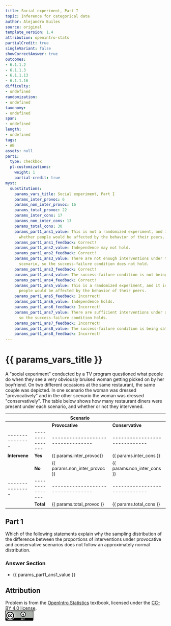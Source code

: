 ```yaml
---
title: Social experiment, Part I
topic: Inference for categorical data
author: Alejandro Builes
source: original
template_version: 1.4
attribution: openintro-stats
partialCredit: true
singleVariant: false
showCorrectAnswer: true
outcomes:
- 6.1.1.2
- 6.1.1.3
- 6.1.1.13
- 6.1.1.16
difficulty:
- undefined
randomization:
- undefined
taxonomy:
- undefined
span:
- undefined
length:
- undefined
tags:
- AB
assets: null
part1:
  type: checkbox
  pl-customizations:
    weight: 1
    partial-credit: true
myst:
  substitutions:
    params_vars_title: Social experiment, Part I
    params_inter_provoc: 6
    params_non_inter_provoc: 16
    params_total_provoc: 22
    params_inter_cons: 17
    params_non_inter_cons: 13
    params_total_cons: 30
    params_part1_ans1_value: This is not a randomized experiment, and it is unclear
      whether people would be affected by the behavior of their peers.
    params_part1_ans1_feedback: Correct!
    params_part1_ans2_value: Independence may not hold.
    params_part1_ans2_feedback: Correct!
    params_part1_ans3_value: There are not enough interventions under the provocative
      scenario, so the success-failure condition does not hold.
    params_part1_ans3_feedback: Correct!
    params_part1_ans4_value: The success-failure condition is not being satisfied.
    params_part1_ans4_feedback: Correct!
    params_part1_ans5_value: This is a randomized experiment, and it is clear that
      people would be affected by the behavior of their peers.
    params_part1_ans5_feedback: Incorrect!
    params_part1_ans6_value: Independence holds.
    params_part1_ans6_feedback: Incorrect!
    params_part1_ans7_value: There are sufficient interventions under all of the scenarios,
      so the success-failure condition holds.
    params_part1_ans7_feedback: Incorrect!
    params_part1_ans8_value: The success-failure condition is being satisfied.
    params_part1_ans8_feedback: Incorrect!
---
```

# {{ params_vars_title }}
A "social experiment" conducted by a TV program questioned what people do when they see a very obviously bruised woman getting picked on by her boyfriend. On two different occasions at the same restaurant, the same couple was depicted. In one scenario the woman was dressed "provocatively" and in the other scenario the woman was dressed "conservatively". The table below shows how many restaurant diners were present under each scenario, and whether or not they intervened.

|               |               | **Scenario**                    |                             |
|---------------|---------------|---------------------------------|-----------------------------|
|               |               | **Provocative**                 | **Conservative**            |
|---------------|---------------|---------------------------------|-----------------------------|
| **Intervene** | **Yes**       | {{ params.inter_provoc}}        | {{ params.inter_cons }}     |
|               | **No**        | {{ params.non_inter_provoc }}   | {{ params.non_inter_cons }} |
|---------------|---------------|---------------------------------|-----------------------------|
|               | **Total**     | {{ params.total_provoc }}       | {{ params.total_cons }}     |

## Part 1

Which of the following statements explain why the sampling distribution of the difference between the proportions of interventions under provocative and conservative scenarios does not follow an approximately normal distribution.

### Answer Section

- {{ params_part1_ans1_value }}

## Attribution

Problem is from the [OpenIntro Statistics](https://openintro.org/book/os/) textbook, licensed under the [CC-BY 4.0 license](https://creativecommons.org/licenses/by/4.0/).<br>![Image representing the Creative Commons 4.0 BY license.](https://raw.githubusercontent.com/firasm/bits/master/by.png)
